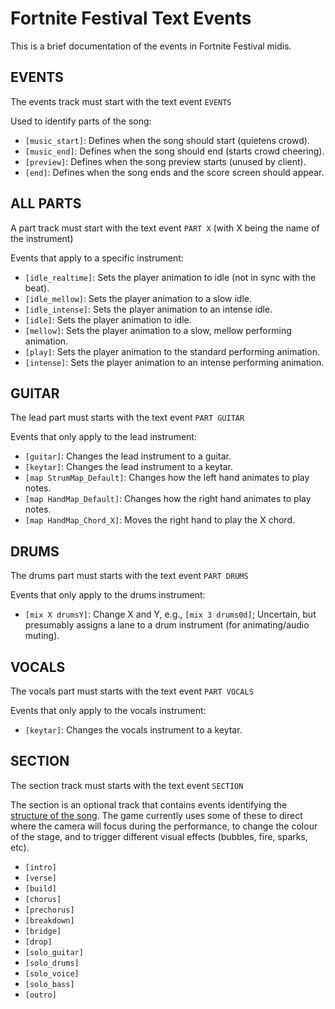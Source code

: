 # Fortnite Festival Text Events

This is a brief documentation of the events in Fortnite Festival midis.

## EVENTS

The events track must start with the text event `EVENTS`

Used to identify parts of the song:

- `[music_start]`: Defines when the song should start (quietens crowd).
- `[music_end]`: Defines when the song should end (starts crowd cheering).
- `[preview]`: Defines when the song preview starts (unused by client).
- `[end]`: Defines when the song ends and the score screen should appear.

## ALL PARTS

A part track must start with the text event `PART X` (with X being the name of the instrument)

Events that apply to a specific instrument:

- `[idle_realtime]`: Sets the player animation to idle (not in sync with the beat).
- `[idle_mellow]`: Sets the player animation to a slow idle.
- `[idle_intense]`: Sets the player animation to an intense idle.
- `[idle]`: Sets the player animation to idle.
- `[mellow]`: Sets the player animation to a slow, mellow performing animation.
- `[play]`: Sets the player animation to the standard performing animation.
- `[intense]`: Sets the player animation to an intense performing animation.

## GUITAR

The lead part must starts with the text event `PART GUITAR`

Events that only apply to the lead instrument:

- `[guitar]`: Changes the lead instrument to a guitar.
- `[keytar]`: Changes the lead instrument to a keytar.
- `[map StrumMap_Default]`: Changes how the left hand animates to play notes.
- `[map HandMap_Default]`: Changes how the right hand animates to play notes.
- `[map HandMap_Chord_X]`: Moves the right hand to play the X chord.

## DRUMS

The drums part must starts with the text event `PART DRUMS`

Events that only apply to the drums instrument:

- `[mix X drumsY]`: Change X and Y, e.g., `[mix 3 drums0d]`; Uncertain, but presumably assigns a lane to a drum instrument (for animating/audio muting).

## VOCALS

The vocals part must starts with the text event `PART VOCALS`

Events that only apply to the vocals instrument:

- `[keytar]`: Changes the vocals instrument to a keytar.

## SECTION

The section track must starts with the text event `SECTION`

The section is an optional track that contains events identifying the [structure of the song](https://www.masterclass.com/articles/songwriting-101-learn-common-song-structures).
The game currently uses some of these to direct where the camera will focus during the performance, to change the colour of the stage, and to trigger different visual effects (bubbles, fire, sparks, etc).

- `[intro]`
- `[verse]`
- `[build]`
- `[chorus]`
- `[prechorus]`
- `[breakdown]`
- `[bridge]`
- `[drop]`
- `[solo_guitar]`
- `[solo_drums]`
- `[solo_voice]`
- `[solo_bass]`
- `[outro]`
